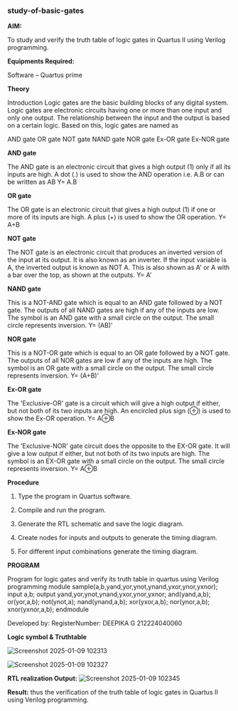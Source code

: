 ### study-of-basic-gates

**AIM:** 

To study and verify the truth table of logic gates in Quartus II using Verilog programming.

**Equipments Required:**

Software – Quartus prime 

**Theory**

Introduction Logic gates are the basic building blocks of any digital system. Logic gates are electronic circuits having one or more than one input and only one output. The relationship between the input and the output is based on a certain logic. Based on this, logic gates are named as

AND gate OR gate NOT gate NAND gate NOR gate Ex-OR gate Ex-NOR gate

**AND gate**

The AND gate is an electronic circuit that gives a high output (1) only if all its inputs are high. A dot (.) is used to show the AND operation i.e. A.B or can be written as AB
Y= A.B

**OR gate** 

The OR gate is an electronic circuit that gives a high output (1) if one or more of its inputs are high. A plus (+) is used to show the OR operation.
Y= A+B

**NOT gate**

The NOT gate is an electronic circuit that produces an inverted version of the input at its output. It is also known as an inverter. If the input variable is A, the inverted output is known as NOT A. This is also shown as A' or A with a bar over the top, as shown at the outputs.
Y= A'

**NAND gate**

This is a NOT-AND gate which is equal to an AND gate followed by a NOT gate. The outputs of all NAND gates are high if any of the inputs are low. The symbol is an AND gate with a small circle on the output. The small circle represents inversion.
Y= (AB)’

**NOR gate**

This is a NOT-OR gate which is equal to an OR gate followed by a NOT gate. The outputs of all NOR gates are low if any of the inputs are high. The symbol is an OR gate with a small circle on the output. The small circle represents inversion.
Y= (A+B)’

**Ex-OR gate**

The 'Exclusive-OR' gate is a circuit which will give a high output if either, but not both of its two inputs are high. An encircled plus sign (⊕) is used to show the Ex-OR operation.
Y= A⊕B

**Ex-NOR gate**

The 'Exclusive-NOR' gate circuit does the opposite to the EX-OR gate. It will give a low output if either, but not both of its two inputs are high. The symbol is an EX-OR gate with a small circle on the output. The small circle represents inversion.
Y= A⊕B

**Procedure** 

1.	Type the program in Quartus software.

2.	Compile and run the program.

3.	Generate the RTL schematic and save the logic diagram.

4.	Create nodes for inputs and outputs to generate the timing diagram.

5.	For different input combinations generate the timing diagram.


**PROGRAM**

Program for logic gates and verify its truth table in quartus using Verilog programming
module sample(a,b,yand,yor,ynot,ynand,yxor,ynor,yxnor);
input a,b;
output yand,yor,ynot,ynand,yxor,ynor,yxnor;
and(yand,a,b);
or(yor,a,b);
not(ynot,a);
nand(ynand,a,b);
xor(yxor,a,b);
nor(ynor,a,b);
xnor(yxnor,a,b);
endmodule

Developed by: RegisterNumber: 
DEEPIKA G 212224040060
 
 **Logic symbol & Truthtable**

 ![Screenshot 2025-01-09 102313](https://github.com/user-attachments/assets/0b453ecb-1f70-4558-89cd-fde724057ac3)
 
 ![Screenshot 2025-01-09 102327](https://github.com/user-attachments/assets/ad2ca2f7-7a96-43bf-b00e-e863af6e9ab9)

**RTL realization Output:** 
![Screenshot 2025-01-09 102345](https://github.com/user-attachments/assets/c7458eb9-c5ce-4e33-b4e4-c2166877d440)

**Result:**
thus the verification of  the truth table of logic gates in Quartus II using Verilog programming.





